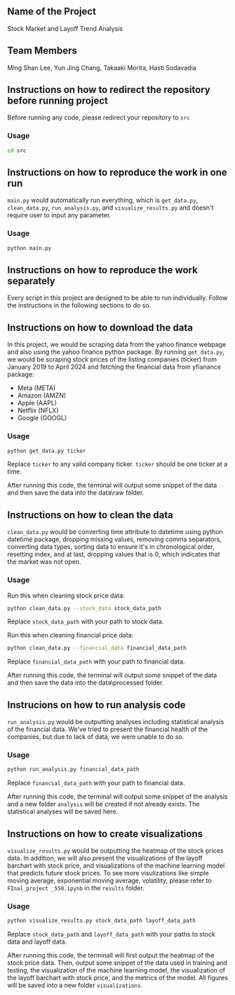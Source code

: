 ## Name of the Project

Stock Market and Layoff Trend Analysis

## Team Members

Ming Shan Lee, Yun Jing Chang, Takaaki Morita, Hasti Sodavadia

## Instructions on how to redirect the repository before running project

Before running any code, please redirect your repository to `src`

### Usage

```bash
cd src
```

## Instructions on how to reproduce the work in one run

`main.py` would automatically run everything, which is `get_data.py`, `clean_data.py`, `run_analysis.py`, and `visualize_results.py` and doesn't require user to input any parameter. 

### Usage

```bash
python main.py
```

## Instructions on how to reproduce the work separately

Every script in this project are designed to be able to run individually. Follow the instructions in the following sections to do so.

## Instructions on how to download the data

In this project, we would be scraping data from the yahoo finance webpage and also using the yahoo finance python package. By running `get_data.py`, we would be scraping stock prices of the listing companies (ticker) from January 2019 to April 2024 and fetching the financial data from yfianance package:

- Meta (META)
- Amazon (AMZN)
- Apple (AAPL)
- Netflix (NFLX)
- Google (GOOGL)

### Usage

```bash
python get_data.py ticker
```
Replace `ticker` to any valid company ticker. `ticker` should be one ticker at a time.

After running this code, the terminal will output some snippet of the data and then save the data into the data\raw folder.

## Instructions on how to clean the data

`clean_data.py` would be converting time attribute to datetime using python datetime package, dropping missing values, removing comma separators, converting data types, sorting data to ensure it's in chronological order, resetting index, and at last, dropping values that is 0, which indicates that the market was not open. 

### Usage

Run this when cleaning stock price data:
```bash
python clean_data.py --stock_data stock_data_path
```
Replace `stock_data_path` with your path to stock data.

Run this when cleaning financial price data:
```bash
python clean_data.py --financial_data financial_data_path
```
Replace `financial_data_path` with your path to financial data.

After running this code, the terminal will output some snippet of the data and then save the data into the data\processed folder.

## Instrucions on how to run analysis code

`run_analysis.py` would be outputting analyses including statistical analysis of the financial data. We've tried to present the financial health of the companies, but due to lack of data, we were unable to do so.

### Usage

```bash
python run_analysis.py financial_data_path
```
Replace `financial_data_path` with your path to financial data.

After running this code, the terminal will output some snippet of the analysis and a new folder `analysis` will be created if not already exists. The statistical analyses will be saved here.

## Instructions on how to create visualizations

`visualize_results.py` would be outputting the heatmap of the stock prices data. In addition, we will also present the visualizations of the layoff barchart with stock price, and visualizations of the machine learning model that predicts future stock prices. To see more visulizations like simple moving average, exponential moving average, volatility, please refer to `FInal_project _550.ipynb` in the `results` folder.

### Usage
```bash
python visualize_results.py stock_data_path layoff_data_path
```
Replace `stock_data_path` and `layoff_data_path` with your paths to stock data and layoff data.

After running this code, the terminall will first output the heatmap of the stock price data. Then, output some snippet of the data used in training and testing, the visualization of the machine learning model, the visualization of the layoff barchart with stock price, and the metrics of the model. All figures will be saved into a new folder `visualizations`.